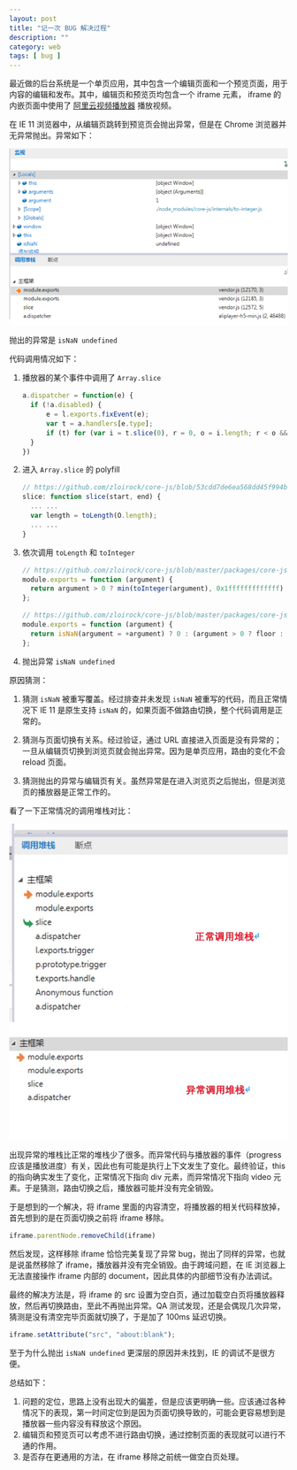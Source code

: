 ```yaml
---
layout: post
title: "记一次 BUG 解决过程"
description: ""
category: web
tags: [ bug ]
---
```


最近做的后台系统是一个单页应用，其中包含一个编辑页面和一个预览页面，用于内容的编辑和发布。其中，编辑页和预览页均包含一个 iframe 元素， iframe 的内嵌页面中使用了 [阿里云视频播放器](https://help.aliyun.com/document_detail/102591.html) 播放视频。

<!-- more -->
在 IE 11 浏览器中，从编辑页跳转到预览页会抛出异常，但是在 Chrome 浏览器并无异常抛出。异常如下：

![异常图片](/assets/images/web/debug/debug-trace.png)

抛出的异常是 `isNaN undefined`

代码调用情况如下：

1. 播放器的某个事件中调用了 `Array.slice`

    ```js
    a.dispatcher = function(e) {
      if (!a.disabled) {
          e = l.exports.fixEvent(e);
          var t = a.handlers[e.type];
          if (t) for (var i = t.slice(0), r = 0, o = i.length; r < o && !e.isImmediatePropagationStopped(); r++) i[r].call(n, e)
      }
    })
    ```

2. 进入 `Array.slice` 的 polyfill

    ```js
    // https://github.com/zloirock/core-js/blob/53cdd7de6ea568dd45f994badaf009268a2a8561/packages/core-js/modules/es.array.slice.js#L22
    slice: function slice(start, end) {
      ... ...
      var length = toLength(O.length);
      ... ...
    }
    ```

3. 依次调用 `toLength` 和 `toInteger`

    ```js
    // https://github.com/zloirock/core-js/blob/master/packages/core-js/internals/to-length.js#L8
    module.exports = function (argument) {
      return argument > 0 ? min(toInteger(argument), 0x1fffffffffffff) : 0; // pow(2, 53) - 1 == 9007199254740991
    };
    ```

    ```js
    // https://github.com/zloirock/core-js/blob/master/packages/core-js/internals/to-integer.js#L7
    module.exports = function (argument) {
      return isNaN(argument = +argument) ? 0 : (argument > 0 ? floor : ceil)(argument);
    };
    ```

4. 抛出异常 `isNaN undefined`

原因猜测：

  1. 猜测 `isNaN` 被重写覆盖。经过排查并未发现 `isNaN` 被重写的代码，而且正常情况下 IE 11 是原生支持 `isNaN` 的，如果页面不做路由切换，整个代码调用是正常的。
  
  2. 猜测与页面切换有关系。经过验证，通过 URL 直接进入页面是没有异常的；一旦从编辑页切换到浏览页就会抛出异常。因为是单页应用，路由的变化不会 reload 页面。

  3. 猜测抛出的异常与编辑页有关。虽然异常是在进入浏览页之后抛出，但是浏览页的播放器是正常工作的。

看了一下正常情况的调用堆栈对比：

![对比图片](/assets/images/web/debug/compare.png)

出现异常的堆栈比正常的堆栈少了很多。而异常代码与播放器的事件（progress 应该是播放进度）有关，因此也有可能是执行上下文发生了变化。最终验证，this 的指向确实发生了变化，正常情况下指向 div 元素，而异常情况下指向 video 元素。于是猜测，路由切换之后，播放器可能并没有完全销毁。

于是想到的一个解决，将 iframe 里面的内容清空，将播放器的相关代码释放掉，首先想到的是在页面切换之前将 iframe 移除。

```js
iframe.parentNode.removeChild(iframe)
```

然后发现，这样移除 iframe 恰恰完美复现了异常 bug，抛出了同样的异常，也就是说虽然移除了 iframe，播放器并没有完全销毁。由于跨域问题，在 IE 浏览器上无法直接操作 iframe 内部的 document，因此具体的内部细节没有办法调试。

最终的解决方法是，将 iframe 的 src 设置为空白页，通过加载空白页将播放器释放，然后再切换路由，至此不再抛出异常。QA 测试发现，还是会偶现几次异常，猜测是没有清空完毕页面就切换了，于是加了 100ms 延迟切换。

```js
iframe.setAttribute("src", "about:blank");
```

至于为什么抛出 `isNaN undefined` 更深层的原因并未找到，IE 的调试不是很方便。

总结如下：

1. 问题的定位，思路上没有出现大的偏差，但是应该更明确一些。应该通过各种情况下的表现，第一时间定位到是因为页面切换导致的，可能会更容易想到是播放器一些内容没有释放这个原因。
2. 编辑页和预览页可以考虑不进行路由切换，通过控制页面的表现就可以进行不通的作用。
3. 是否存在更通用的方法，在 iframe 移除之前统一做空白页处理。
